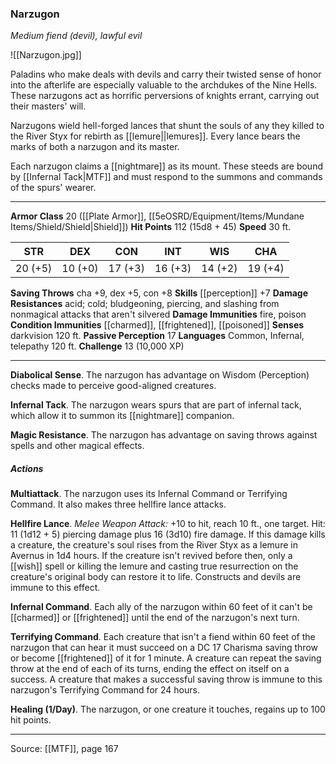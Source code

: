 ### Narzugon
_Medium fiend (devil), lawful evil_

![[Narzugon.jpg]]

Paladins who make deals with devils and carry their twisted sense of honor into the afterlife are especially valuable to the archdukes of the Nine Hells. These narzugons act as horrific perversions of knights errant, carrying out their masters' will.

Narzugons wield hell-forged lances that shunt the souls of any they killed to the River Styx for rebirth as [[lemure||lemures]]. Every lance bears the marks of both a narzugon and its master.

Each narzugon claims a [[nightmare]] as its mount. These steeds are bound by [[Infernal Tack|MTF]] and must respond to the summons and commands of the spurs' wearer.



---

**Armor Class** 20 ([[Plate Armor]], [[5eOSRD/Equipment/Items/Mundane Items/Shield/Shield|Shield]])
**Hit Points** 112 (15d8 + 45)
**Speed** 30 ft.

| STR     | DEX     | CON     | INT     | WIS     | CHA     |
|---------|---------|---------|---------|---------|---------|
| 20 (+5) | 10 (+0) | 17 (+3) | 16 (+3) | 14 (+2) | 19 (+4) |

**Saving Throws** cha +9, dex +5, con +8
**Skills** [[perception]] +7
**Damage Resistances** acid; cold; bludgeoning, piercing, and slashing from nonmagical attacks that aren't silvered
**Damage Immunities** fire, poison
**Condition Immunities** [[charmed]], [[frightened]], [[poisoned]]
**Senses** darkvision 120 ft.
**Passive Perception** 17
**Languages** Common, Infernal, telepathy 120 ft.
**Challenge** 13 (10,000 XP)

---

**Diabolical Sense**. The narzugon has advantage on Wisdom (Perception) checks made to perceive good-aligned creatures.

**Infernal Tack**. The narzugon wears spurs that are part of infernal tack, which allow it to summon its [[nightmare]] companion.

**Magic Resistance**. The narzugon has advantage on saving throws against spells and other magical effects.

##### Actions
**Multiattack**. The narzugon uses its Infernal Command or Terrifying Command. It also makes three hellfire lance attacks.

**Hellfire Lance**. _Melee Weapon Attack:_ +10 to hit, reach 10 ft., one target. Hit: 11 (1d12 + 5) piercing damage plus 16 (3d10) fire damage. If this damage kills a creature, the creature's soul rises from the River Styx as a lemure in Avernus in 1d4 hours. If the creature isn't revived before then, only a [[wish]] spell or killing the lemure and casting true resurrection on the creature's original body can restore it to life. Constructs and devils are immune to this effect.

**Infernal Command**. Each ally of the narzugon within 60 feet of it can't be [[charmed]] or [[frightened]] until the end of the narzugon's next turn.

**Terrifying Command**. Each creature that isn't a fiend within 60 feet of the narzugon that can hear it must succeed on a DC 17 Charisma saving throw or become [[frightened]] of it for 1 minute. A creature can repeat the saving throw at the end of each of its turns, ending the effect on itself on a success. A creature that makes a successful saving throw is immune to this narzugon's Terrifying Command for 24 hours.

**Healing (1/Day)**. The narzugon, or one creature it touches, regains up to 100 hit points.


---

Source: [[MTF]], page 167